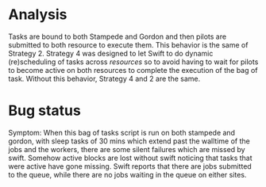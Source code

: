 Analysis
========

Tasks are bound to both Stampede and Gordon and then pilots are submitted to both resource to execute them. This behavior is the same of Strategy 2. Strategy 4 was designed to let Swift to do dynamic (re)scheduling of tasks across *resources* so to avoid having to wait for pilots to become active on both resources to complete the execution of the bag of task. Without this behavior, Strategy 4 and 2 are the same.

Bug status
==========

Symptom:
When this bag of tasks script is run on both stampede and gordon, with sleep tasks of 30 mins which extend past the walltime of the jobs and the workers, there are some silent failures which are missed by swift. Somehow active blocks are lost without swift noticing that tasks that were active have gone missing. Swift reports that there are jobs submitted to the queue, while there are no jobs waiting in the queue on either sites.
